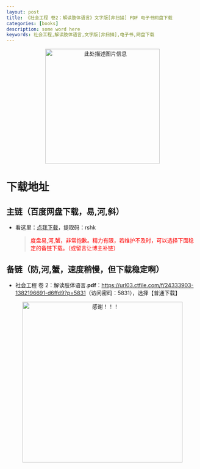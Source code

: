 ```yaml
---
layout: post
title: 《社会工程 卷2：解读肢体语言》文字版[非扫描] PDF 电子书网盘下载
categories: [books]
description: some word here
keywords: 社会工程,解读肢体语言,文字版[非扫描],电子书,网盘下载
---
```


<div align="center"><img src="https://pic.imgdb.cn/item/67061be3d29ded1a8c65c556.png" alt="此处描述图片信息" width="300px" height="auto"></div>

# 下载地址

## 主链（百度网盘下载，易,河,斜）

- 看这里：[点我下载](https://pan.baidu.com/s/1iMXUbSbtZQZjDcqDmnWUyw?pwd=rshk)，提取码：rshk

  > <p style="color:red" >度盘易,河,蟹，非常抱歉。精力有限，若维护不及时，可以选择下面稳定的备链下载。（或留言让博主补链）</p>

## 备链（防,河,蟹，速度稍慢，但下载稳定啊）

- 社会工程 卷 2：解读肢体语言.**pdf**：<https://url03.ctfile.com/f/24333903-1382196691-d6ffd9?p=5831>（访问密码：5831），选择【普通下载】

<div align="center"><img src="https://pic.imgdb.cn/item/6707df6bd29ded1a8ce37031.gif" alt="感谢！！！" width="420px" height="auto"/></div>
